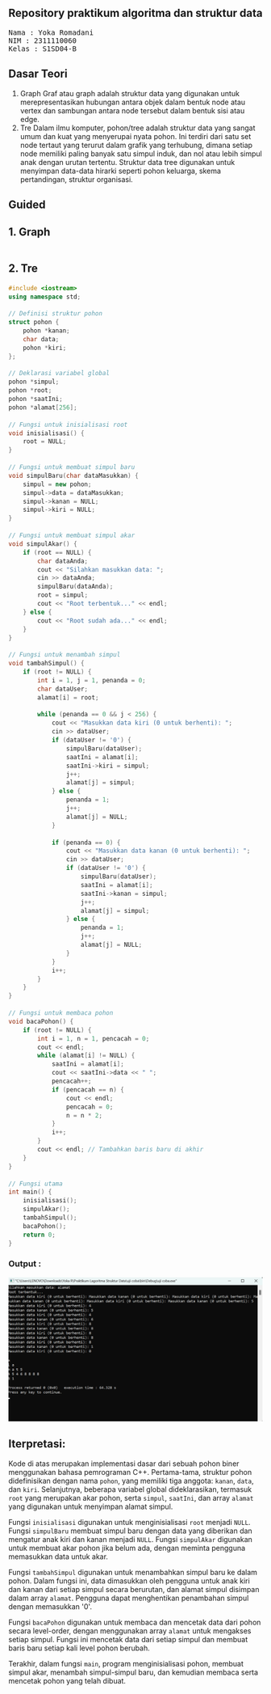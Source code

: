 ## Repository praktikum algoritma dan struktur data

<pre>
Nama : Yoka Romadani
NIM : 2311110060
Kelas : S1SD04-B
</pre>

## Dasar Teori
1. Graph
 Graf atau graph adalah struktur data yang digunakan untuk merepresentasikan
 hubungan antara objek dalam bentuk node atau vertex dan sambungan antara node
 tersebut dalam bentuk sisi atau edge.
2. Tre
 Dalam ilmu komputer, pohon/tree adalah struktur data yang sangat umum dan kuat
 yang menyerupai nyata pohon. Ini terdiri dari satu set node tertaut yang terurut
 dalam grafik yang terhubung, dimana setiap node memiliki paling banyak satu
 simpul induk, dan nol atau lebih simpul anak dengan urutan tertentu. Struktur data
 tree digunakan untuk menyimpan data-data hirarki seperti pohon keluarga, skema
 pertandingan, struktur organisasi.

## Guided
## 1. Graph
```C++

```
## 2. Tre
```C++
#include <iostream>
using namespace std;

// Definisi struktur pohon
struct pohon {
    pohon *kanan;
    char data;
    pohon *kiri;
};

// Deklarasi variabel global
pohon *simpul;
pohon *root;
pohon *saatIni;
pohon *alamat[256];

// Fungsi untuk inisialisasi root
void inisialisasi() {
    root = NULL;
}

// Fungsi untuk membuat simpul baru
void simpulBaru(char dataMasukkan) {
    simpul = new pohon;
    simpul->data = dataMasukkan;
    simpul->kanan = NULL;
    simpul->kiri = NULL;
}

// Fungsi untuk membuat simpul akar
void simpulAkar() {
    if (root == NULL) {
        char dataAnda;
        cout << "Silahkan masukkan data: ";
        cin >> dataAnda;
        simpulBaru(dataAnda);
        root = simpul;
        cout << "Root terbentuk..." << endl;
    } else {
        cout << "Root sudah ada..." << endl;
    }
}

// Fungsi untuk menambah simpul
void tambahSimpul() {
    if (root != NULL) {
        int i = 1, j = 1, penanda = 0;
        char dataUser;
        alamat[i] = root;

        while (penanda == 0 && j < 256) {
            cout << "Masukkan data kiri (0 untuk berhenti): ";
            cin >> dataUser;
            if (dataUser != '0') {
                simpulBaru(dataUser);
                saatIni = alamat[i];
                saatIni->kiri = simpul;
                j++;
                alamat[j] = simpul;
            } else {
                penanda = 1;
                j++;
                alamat[j] = NULL;
            }

            if (penanda == 0) {
                cout << "Masukkan data kanan (0 untuk berhenti): ";
                cin >> dataUser;
                if (dataUser != '0') {
                    simpulBaru(dataUser);
                    saatIni = alamat[i];
                    saatIni->kanan = simpul;
                    j++;
                    alamat[j] = simpul;
                } else {
                    penanda = 1;
                    j++;
                    alamat[j] = NULL;
                }
            }
            i++;
        }
    }
}

// Fungsi untuk membaca pohon
void bacaPohon() {
    if (root != NULL) {
        int i = 1, n = 1, pencacah = 0;
        cout << endl;
        while (alamat[i] != NULL) {
            saatIni = alamat[i];
            cout << saatIni->data << " ";
            pencacah++;
            if (pencacah == n) {
                cout << endl;
                pencacah = 0;
                n = n * 2;
            }
            i++;
        }
        cout << endl; // Tambahkan baris baru di akhir
    }
}

// Fungsi utama
int main() {
    inisialisasi();
    simpulAkar();
    tambahSimpul();
    bacaPohon();
    return 0;
}
```
### Output : 
![Screenshot 2024-06-11 223500](https://github.com/yokaroo/Praktikum-Struktur-Data-Asignment-Modul10/blob/main/Screenshot%202024-06-11%20223500.png)
## Iterpretasi:
Kode di atas merupakan implementasi dasar dari sebuah pohon biner menggunakan bahasa pemrograman C++. Pertama-tama, struktur pohon didefinisikan dengan nama `pohon`, yang memiliki tiga anggota: `kanan`, `data`, dan `kiri`. Selanjutnya, beberapa variabel global dideklarasikan, termasuk `root` yang merupakan akar pohon, serta `simpul`, `saatIni`, dan array `alamat` yang digunakan untuk menyimpan alamat simpul.

Fungsi `inisialisasi` digunakan untuk menginisialisasi `root` menjadi `NULL`. Fungsi `simpulBaru` membuat simpul baru dengan data yang diberikan dan mengatur anak kiri dan kanan menjadi `NULL`. Fungsi `simpulAkar` digunakan untuk membuat akar pohon jika belum ada, dengan meminta pengguna memasukkan data untuk akar.

Fungsi `tambahSimpul` digunakan untuk menambahkan simpul baru ke dalam pohon. Dalam fungsi ini, data dimasukkan oleh pengguna untuk anak kiri dan kanan dari setiap simpul secara berurutan, dan alamat simpul disimpan dalam array `alamat`. Pengguna dapat menghentikan penambahan simpul dengan memasukkan '0'.

Fungsi `bacaPohon` digunakan untuk membaca dan mencetak data dari pohon secara level-order, dengan menggunakan array `alamat` untuk mengakses setiap simpul. Fungsi ini mencetak data dari setiap simpul dan membuat baris baru setiap kali level pohon berubah.

Terakhir, dalam fungsi `main`, program menginisialisasi pohon, membuat simpul akar, menambah simpul-simpul baru, dan kemudian membaca serta mencetak pohon yang telah dibuat.

